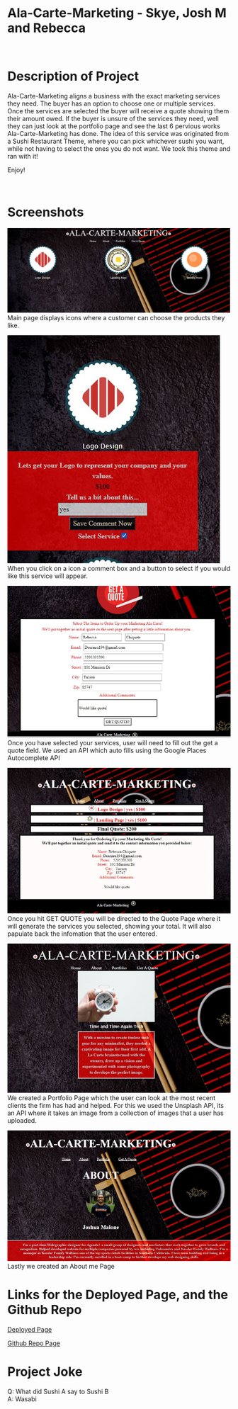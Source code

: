 # Ala-Carte-Marketing - Skye, Josh M and Rebecca
​
# Description of Project
Ala-Carte-Marketing aligns a business with the exact marketing services they need. The buyer has an option to choose one or multiple services. Once the services are selected the buyer will receive a quote showing them their amount owed. If the buyer is unsure of the services they need, well they can just look at the portfolio page and see the last 6 pervious works Ala-Carte-Marketing has done. The idea of this service was originated from a Sushi Restaurant Theme, where you can pick whichever sushi you want, while not having to select the ones you do not want. We took this theme and ran with it!

 Enjoy!

​
# Screenshots
![Screenshot 1](Assets/mainpageshot.jpg)
Main page displays icons where a customer can choose the products they like. 

![Screenshot 1](Assets/icon1.jpg)
When you click on a icon a comment box and a button to select if you would like this service will appear. 

![Screenshot 1](Assets/quoteimage.jpg)
Once you have selected your services, user will need to fill out the get a quote field. We used an API which auto fills using the Google Places Autocomplete API

![Screenshot 1](Assets/quotefilled.jpg)
Once you hit GET QUOTE you will be directed to the Quote Page where it will generate the services you selected, showing your total. It will also papulate back the infomation that the user entered. 

![Screenshot 1](Assets/Portfoliopage.jpg)
We created a Portfolio Page which the user can look at the most recent clients the firm has had and helped. For this we used the Unsplash API, its an API where it takes an image from a collection of images that a user has uploaded. 


![Screenshot 1](Assets/aboutmepic.jpg)
Lastly we created an About me Page

# Links for the Deployed Page, and the Github Repo

[Deployed Page](https://skyelucking.github.io/Ala-Carte-Marketing/index.html)

[Github Repo Page](https://github.com/skyelucking/Ala-Carte-Marketing)
​
​

# Project Joke
Q: What did Sushi A say to Sushi B  
​A: Wasabi